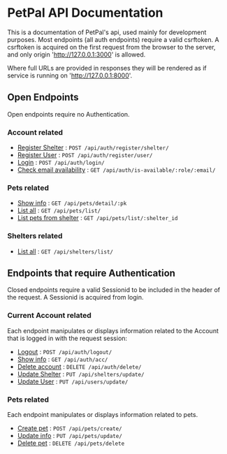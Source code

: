 # PetPal API Documentation

This is a documentation of PetPal's api, used mainly for development purposes.
Most endpoints (all auth endpoints) require a valid csrftoken. A csrftoken is
acquired on the first request from the browser to the server, and only origin
'http://127.0.0.1:3000' is allowed.

Where full URLs are provided in responses they will be rendered as if service
is running on 'http://127.0.0.1:8000'.

## Open Endpoints

Open endpoints require no Authentication.

### Account related

* [Register Shelter](auth/register-shelter.md) : `POST /api/auth/register/shelter/`
* [Register User](auth/register-user.md) : `POST /api/auth/register/user/`
* [Login](auth/login.md) : `POST /api/auth/login/`
* [Check email availability](auth/email-isavailable) : `GET /api/auth/is-available/:role/:email/`

### Pets related

* [Show info](pets/detail.md) : `GET /api/pets/detail/:pk`
* [List all](pets/list-all.md) : `GET /api/pets/list/`
* [List pets from shelter](pets/list-shelter.md) : `GET /api/pets/list/:shelter_id`

### Shelters related

* [List all](shelters/list.md) : `GET /api/shelters/list/`


## Endpoints that require Authentication

Closed endpoints require a valid Sessionid to be included in the header of the 
request. A Sessionid is acquired from login.

### Current Account related

Each endpoint manipulates or displays information related to the Account that is 
logged in with the request session:

* [Logout](auth/logout.md) : `POST /api/auth/logout/`
* [Show info](auth/user.md) : `GET /api/auth/acc/`
* [Delete account](auth/delete.md) : `DELETE /api/auth/delete/`
* [Update Shelter](shelters/put.md) : `PUT /api/shelters/update/`
* [Update User](users/put.md) : `PUT /api/users/update/`

### Pets related

Each endpoint manipulates or displays information related to pets.

* [Create pet](pets/create.md) : `POST /api/pets/create/`
* [Update info](pets/update.md) : `PUT /api/pets/update/`
* [Delete pet](pets/delete.md) : `DELETE /api/pets/delete`
